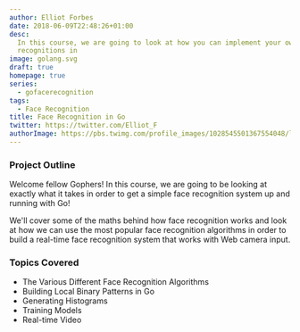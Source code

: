 ```yaml
---
author: Elliot Forbes
date: 2018-06-09T22:48:26+01:00
desc:
  In this course, we are going to look at how you can implement your own face
  recognitions in
image: golang.svg
draft: true
homepage: true
series:
  - gofacerecognition
tags:
  - Face Recognition
title: Face Recognition in Go
twitter: https://twitter.com/Elliot_F
authorImage: https://pbs.twimg.com/profile_images/1028545501367554048/lzr43cQv_400x400.jpg
---
```


### Project Outline

Welcome fellow Gophers! In this course, we are going to be looking at exactly
what it takes in order to get a simple face recognition system up and running
with Go!

We'll cover some of the maths behind how face recognition works and look at how
we can use the most popular face recognition algorithms in order to build a
real-time face recognition system that works with Web camera input.

### Topics Covered

- The Various Different Face Recognition Algorithms
- Building Local Binary Patterns in Go
- Generating Histograms
- Training Models
- Real-time Video
